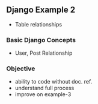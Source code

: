 ## Django Example 2

- Table relationships

### Basic Django Concepts

- User, Post Relationship

### Objective

- ability to code without doc. ref.
- understand full process
- improve on example-3
